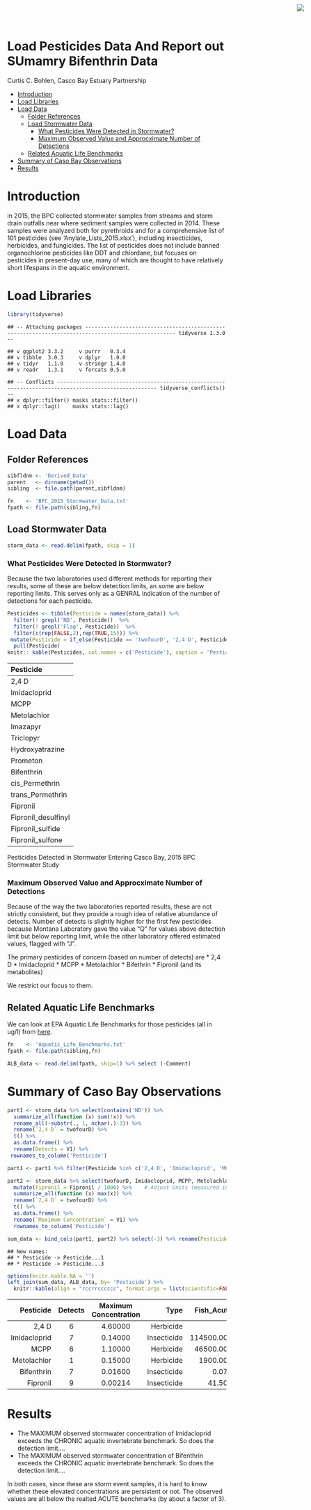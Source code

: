 Load Pesticides Data And Report out SUmamry Bifenthrin Data
================
Curtis C. Bohlen, Casco Bay Estuary Partnership

  - [Introduction](#introduction)
  - [Load Libraries](#load-libraries)
  - [Load Data](#load-data)
      - [Folder References](#folder-references)
      - [Load Stormwater Data](#load-stormwater-data)
          - [What Pesticides Were Detected in
            Stormwater?](#what-pesticides-were-detected-in-stormwater)
          - [Maximum Observed Value and Approcximate Number of
            Detections](#maximum-observed-value-and-approcximate-number-of-detections)
      - [Related Aquatic Life
        Benchmarks](#related-aquatic-life-benchmarks)
  - [Summary of Caso Bay
    Observations](#summary-of-caso-bay-observations)
  - [Results](#results)

<img
    src="https://www.cascobayestuary.org/wp-content/uploads/2014/04/logo_sm.jpg"
    style="position:absolute;top:10px;right:50px;" />

# Introduction

in 2015, the BPC collected stormwater samples from streams and storm
drain outfalls near where sediment samples were collected in 2014. These
samples were analyzed both for pyrethroids and for a comprehensive list
of 101 pesticides (see ‘Anylate\_Lists\_2015.xlsx’), including
insecticides, herbicides, and fungicides. The list of pesticides does
not include banned organochlorine pesticides like DDT and chlordane, but
focuses on pesticides in present-day use, many of which are thought to
have relatively short lifespans in the aquatic environment.

# Load Libraries

``` r
library(tidyverse)
```

    ## -- Attaching packages --------------------------------------------------------------------------------------------------- tidyverse 1.3.0 --

    ## v ggplot2 3.3.2     v purrr   0.3.4
    ## v tibble  3.0.3     v dplyr   1.0.0
    ## v tidyr   1.1.0     v stringr 1.4.0
    ## v readr   1.3.1     v forcats 0.5.0

    ## -- Conflicts ------------------------------------------------------------------------------------------------------ tidyverse_conflicts() --
    ## x dplyr::filter() masks stats::filter()
    ## x dplyr::lag()    masks stats::lag()

# Load Data

## Folder References

``` r
sibfldnm <- 'Derived_Data'
parent   <- dirname(getwd())
sibling  <- file.path(parent,sibfldnm)

fn    <- 'BPC_2015_Stormwater_Data.txt'
fpath <- file.path(sibling,fn)
```

## Load Stormwater Data

``` r
storm_data <- read.delim(fpath, skip = 1)
```

### What Pesticides Were Detected in Stormwater?

Because the two laboratories used different methods for reporting their
results, some of these are below detection limits, an some are below
reporting limits. This serves only as a GENRAL indication of the number
of detections for each pesticide.

``` r
Pesticides <- tibble(Pesticide = names(storm_data)) %>%
  filter(! grepl('ND', Pesticide))  %>%
  filter(! grepl('Flag', Pesticide))  %>%
  filter(c(rep(FALSE,2),rep(TRUE,15))) %>%
 mutate(Pesticide = if_else(Pesticide == 'twofourD', '2,4 D', Pesticide)) %>%
  pull(Pesticide)
knitr:: kable(Pesticides, col.names = c('Pesticide'), caption = 'Pesticides Detected in Stormwater Entering Casco Bay, 2015 BPC Stormwater Study')
```

| Pesticide            |
| :------------------- |
| 2,4 D                |
| Imidacloprid         |
| MCPP                 |
| Metolachlor          |
| Imazapyr             |
| Triclopyr            |
| Hydroxyatrazine      |
| Prometon             |
| Bifenthrin           |
| cis\_Permethrin      |
| trans\_Permethrin    |
| Fipronil             |
| Fipronil\_desulfinyl |
| Fipronil\_sulfide    |
| Fipronil\_sulfone    |

Pesticides Detected in Stormwater Entering Casco Bay, 2015 BPC
Stormwater Study

### Maximum Observed Value and Approcximate Number of Detections

Because of the way the two laboratories reported results, these are not
strictly consistent, but they provide a rough idea of relative abundance
of detects. Number of detects is slightly higher for the first few
pesticides because Montana Laboratory gave the value “Q” for values
above detection limit but below reporting limit, while the other
laboratory offered estimated values, flagged with “J”.

The primary pesticides of concern (based on number of detects) are \*
2,4 D \* Imidacloprid \* MCPP \* Metolachlor \* Bifethrin \* Fipronil
(and its metabolites)

We restrict our focus to them.

## Related Aquatic Life Benchmarks

We can look at EPA Aquatic Life Benchmarks for those pesticides (all in
ug/l) from
[here](https://www.epa.gov/pesticide-science-and-assessing-pesticide-risks/aquatic-life-benchmarks-and-ecological-risk).

``` r
fn    <- 'Aquatic_Life_Benchmarks.txt'
fpath <- file.path(sibling,fn)

ALB_data <- read.delim(fpath, skip=1) %>% select (-Comment)
```

# Summary of Caso Bay Observations

``` r
part1 <- storm_data %>% select(contains('ND')) %>%
  summarize_all(function (x) sum(!x)) %>%
  rename_all(~substr(., 1, nchar(.)-3)) %>%
  rename(`2,4 D` = twofourD) %>%
  t() %>%
  as.data.frame() %>%
  rename(Detects = V1) %>%
 rownames_to_column('Pesticide')

part1 <- part1 %>% filter(Pesticide %in% c('2,4 D', 'Imidacloprid', 'MCPP', 'Metolachlor', 'Bifenthrin', 'Fipronil'))

part2 <- storm_data %>% select(twofourD, Imidacloprid, MCPP, Metolachlor, Bifenthrin, Fipronil) %>%
  mutate(Fipronil = Fipronil / 1000) %>%    # Adjust Units (measured in ng/l)
  summarize_all(function (x) max(x)) %>%
  rename(`2,4 D` = twofourD) %>%
  t() %>%
  as.data.frame() %>%
  rename(`Maximum Concentration` = V1) %>%
  rownames_to_column('Pesticide')

sum_data <- bind_cols(part1, part2) %>% select(-3) %>% rename(Pesticide = Pesticide...1)
```

    ## New names:
    ## * Pesticide -> Pesticide...1
    ## * Pesticide -> Pesticide...3

``` r
options(knitr.kable.NA = '')
left_join(sum_data, ALB_data, by= 'Pesticide') %>%
  knitr::kable(align = "rccrrcccccc", format.args = list(scientific=FALSE))
```

|    Pesticide | Detects | Maximum Concentration |        Type | Fish\_Acute | Fish\_Chronic | InvertAcute | Inver\_Chronic | NonVascular\_Plants | Vascular\_Palnt |
| -----------: | :-----: | :-------------------: | ----------: | ----------: | :-----------: | :---------: | :------------: | :-----------------: | :-------------: |
|        2,4 D |    6    |        4.60000        |   Herbicide |             |               |  12500.000  |                |                     |      299.2      |
| Imidacloprid |    7    |        0.14000        | Insecticide |  114500.000 |    9000.00    |    0.385    |     0.0100     |                     |                 |
|         MCPP |    6    |        1.10000        |   Herbicide |   46500.000 |               |  45500.000  |   50800.0000   |         14          |     1300.0      |
|  Metolachlor |    1    |        0.15000        |   Herbicide |    1900.000 |     30.00     |   550.000   |     1.0000     |          8          |      21.0       |
|   Bifenthrin |    7    |        0.01600        | Insecticide |       0.075 |     0.04      |    0.800    |     0.0013     |                     |                 |
|     Fipronil |    9    |        0.00214        | Insecticide |      41.500 |     2.20      |    0.110    |     0.0110     |         140         |      100.0      |

# Results

  - The MAXIMUM observed stormwater concentration of Imidacloprid
    exceeds the CHRONIC aquatic invertebrate benchmark. So does the
    detection limit….
  - The MAXIMUM observed stormwater concentration of Bifenthrin exceeds
    the CHRONIC aquatic invertebrate benchmark. So does the detection
    limit….

In both cases, since these are storm event samples, it is hard to know
whether these elevated concentrations are persistent or not. The
observed values are all below the realted ACUTE benchmarks (by about a
factor of 3).
